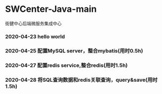 # SWCenter-Java-main
街健中心后端微服务集成中心

### 2020-04-23 hello world

### 2020-04-25 配置MySQL server，整合mybatis(用时0.5h)

### 2020-04-27 配置redis service,整合redis(用时1.5h)

### 2020-04-28 将SQL查询数据和redis关联查询，query&save(用时1.5h)